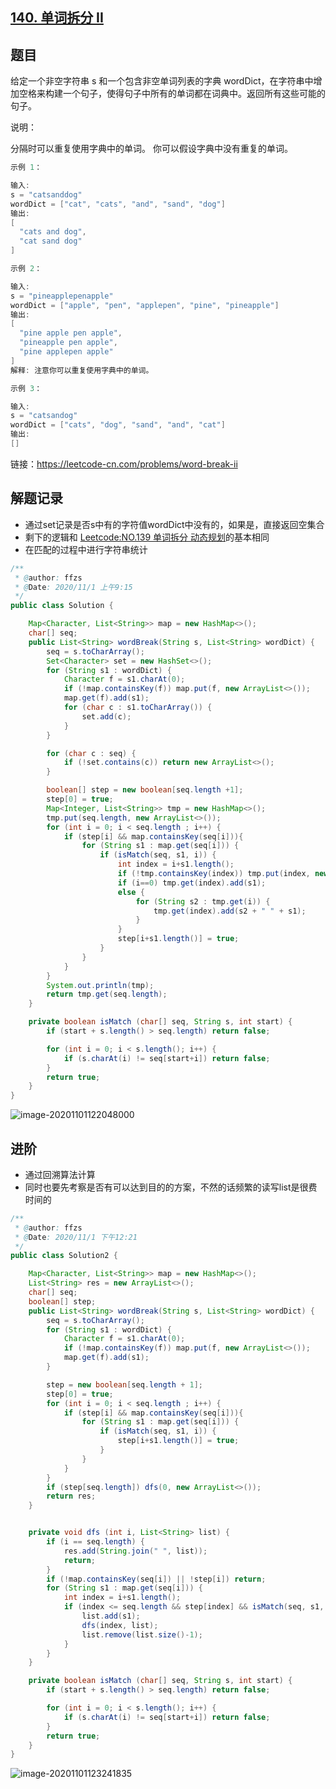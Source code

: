## [140. 单词拆分 II](https://leetcode-cn.com/problems/word-break-ii/)

## 题目

给定一个非空字符串 s 和一个包含非空单词列表的字典 wordDict，在字符串中增加空格来构建一个句子，使得句子中所有的单词都在词典中。返回所有这些可能的句子。

说明：

分隔时可以重复使用字典中的单词。
你可以假设字典中没有重复的单词。

```java
示例 1：

输入:
s = "catsanddog"
wordDict = ["cat", "cats", "and", "sand", "dog"]
输出:
[
  "cats and dog",
  "cat sand dog"
]
```

```java
示例 2：

输入:
s = "pineapplepenapple"
wordDict = ["apple", "pen", "applepen", "pine", "pineapple"]
输出:
[
  "pine apple pen apple",
  "pineapple pen apple",
  "pine applepen apple"
]
解释: 注意你可以重复使用字典中的单词。
```

```java
示例 3：

输入:
s = "catsandog"
wordDict = ["cats", "dog", "sand", "and", "cat"]
输出:
[]
```


链接：https://leetcode-cn.com/problems/word-break-ii



## 解题记录

+ 通过set记录是否s中有的字符值wordDict中没有的，如果是，直接返回空集合
+ 剩下的逻辑和 [Leetcode:NO.139 单词拆分 动态规划](https://blog.csdn.net/tonydz0523/article/details/106954920)的基本相同
+ 在匹配的过程中进行字符串统计

```java
/**
 * @author: ffzs
 * @Date: 2020/11/1 上午9:15
 */
public class Solution {

    Map<Character, List<String>> map = new HashMap<>();
    char[] seq;
    public List<String> wordBreak(String s, List<String> wordDict) {
        seq = s.toCharArray();
        Set<Character> set = new HashSet<>();
        for (String s1 : wordDict) {
            Character f = s1.charAt(0);
            if (!map.containsKey(f)) map.put(f, new ArrayList<>());
            map.get(f).add(s1);
            for (char c : s1.toCharArray()) {
                set.add(c);
            }
        }

        for (char c : seq) {
            if (!set.contains(c)) return new ArrayList<>();
        }

        boolean[] step = new boolean[seq.length +1];
        step[0] = true;
        Map<Integer, List<String>> tmp = new HashMap<>();
        tmp.put(seq.length, new ArrayList<>());
        for (int i = 0; i < seq.length ; i++) {
            if (step[i] && map.containsKey(seq[i])){
                for (String s1 : map.get(seq[i])) {
                    if (isMatch(seq, s1, i)) {
                        int index = i+s1.length();
                        if (!tmp.containsKey(index)) tmp.put(index, new ArrayList<>());
                        if (i==0) tmp.get(index).add(s1);
                        else {
                            for (String s2 : tmp.get(i)) {
                                tmp.get(index).add(s2 + " " + s1);
                            }
                        }
                        step[i+s1.length()] = true;
                    }
                }
            }
        }
        System.out.println(tmp);
        return tmp.get(seq.length);
    }

    private boolean isMatch (char[] seq, String s, int start) {
        if (start + s.length() > seq.length) return false;

        for (int i = 0; i < s.length(); i++) {
            if (s.charAt(i) != seq[start+i]) return false;
        }
        return true;
    }
}
```

![image-20201101122048000](https://gitee.com/ffzs/picture_go/raw/master/img/image-20201101122048000.png)

## 进阶

+ 通过回溯算法计算
+ 同时也要先考察是否有可以达到目的的方案，不然的话频繁的读写list是很费时间的

```java
/**
 * @author: ffzs
 * @Date: 2020/11/1 下午12:21
 */
public class Solution2 {

    Map<Character, List<String>> map = new HashMap<>();
    List<String> res = new ArrayList<>();
    char[] seq;
    boolean[] step;
    public List<String> wordBreak(String s, List<String> wordDict) {
        seq = s.toCharArray();
        for (String s1 : wordDict) {
            Character f = s1.charAt(0);
            if (!map.containsKey(f)) map.put(f, new ArrayList<>());
            map.get(f).add(s1);
        }

        step = new boolean[seq.length + 1];
        step[0] = true;
        for (int i = 0; i < seq.length ; i++) {
            if (step[i] && map.containsKey(seq[i])){
                for (String s1 : map.get(seq[i])) {
                    if (isMatch(seq, s1, i)) {
                        step[i+s1.length()] = true;
                    }
                }
            }
        }
        if (step[seq.length]) dfs(0, new ArrayList<>());
        return res;
    }


    private void dfs (int i, List<String> list) {
        if (i == seq.length) {
            res.add(String.join(" ", list));
            return;
        }
        if (!map.containsKey(seq[i]) || !step[i]) return;
        for (String s1 : map.get(seq[i])) {
            int index = i+s1.length();
            if (index <= seq.length && step[index] && isMatch(seq, s1, i)) {
                list.add(s1);
                dfs(index, list);
                list.remove(list.size()-1);
            }
        }
    }

    private boolean isMatch (char[] seq, String s, int start) {
        if (start + s.length() > seq.length) return false;

        for (int i = 0; i < s.length(); i++) {
            if (s.charAt(i) != seq[start+i]) return false;
        }
        return true;
    }
}
```

![image-20201101123241835](https://gitee.com/ffzs/picture_go/raw/master/img/image-20201101123241835.png)